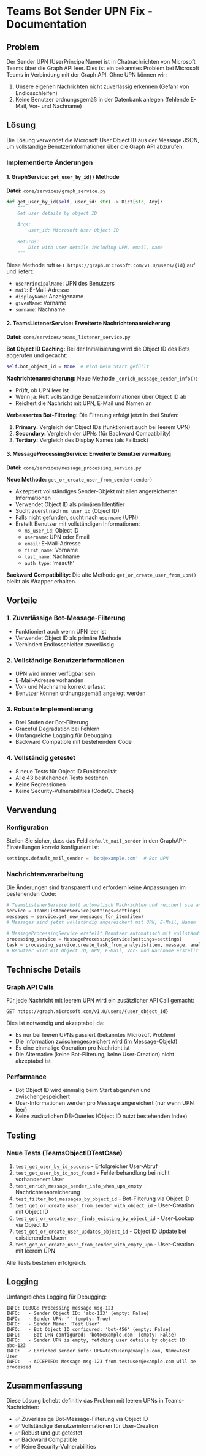# Teams Bot Sender UPN Fix - Documentation

## Problem
Der Sender UPN (UserPrincipalName) ist in Chatnachrichten von Microsoft Teams über die Graph API leer. Dies ist ein bekanntes Problem bei Microsoft Teams in Verbindung mit der Graph API. Ohne UPN können wir:
1. Unsere eigenen Nachrichten nicht zuverlässig erkennen (Gefahr von Endlosschleifen)
2. Keine Benutzer ordnungsgemäß in der Datenbank anlegen (fehlende E-Mail, Vor- und Nachname)

## Lösung
Die Lösung verwendet die Microsoft User Object ID aus der Message JSON, um vollständige Benutzerinformationen über die Graph API abzurufen.

### Implementierte Änderungen

#### 1. GraphService: `get_user_by_id()` Methode
**Datei:** `core/services/graph_service.py`

```python
def get_user_by_id(self, user_id: str) -> Dict[str, Any]:
    """
    Get user details by object ID
    
    Args:
        user_id: Microsoft User Object ID
        
    Returns:
        Dict with user details including UPN, email, name
    """
```

Diese Methode ruft `GET https://graph.microsoft.com/v1.0/users/{id}` auf und liefert:
- `userPrincipalName`: UPN des Benutzers
- `mail`: E-Mail-Adresse
- `displayName`: Anzeigename
- `givenName`: Vorname
- `surname`: Nachname

#### 2. TeamsListenerService: Erweiterte Nachrichtenanreicherung
**Datei:** `core/services/teams_listener_service.py`

**Bot Object ID Caching:**
Bei der Initialisierung wird die Object ID des Bots abgerufen und gecacht:
```python
self.bot_object_id = None  # Wird beim Start gefüllt
```

**Nachrichtenanreicherung:**
Neue Methode `_enrich_message_sender_info()`:
- Prüft, ob UPN leer ist
- Wenn ja: Ruft vollständige Benutzerinformationen über Object ID ab
- Reichert die Nachricht mit UPN, E-Mail und Namen an

**Verbessertes Bot-Filtering:**
Die Filterung erfolgt jetzt in drei Stufen:
1. **Primary:** Vergleich der Object IDs (funktioniert auch bei leerem UPN)
2. **Secondary:** Vergleich der UPNs (für Backward Compatibility)
3. **Tertiary:** Vergleich des Display Names (als Fallback)

#### 3. MessageProcessingService: Erweiterte Benutzerverwaltung
**Datei:** `core/services/message_processing_service.py`

**Neue Methode:** `get_or_create_user_from_sender(sender)`
- Akzeptiert vollständiges Sender-Objekt mit allen angereicherten Informationen
- Verwendet Object ID als primären Identifier
- Sucht zuerst nach `ms_user_id` (Object ID)
- Falls nicht gefunden, sucht nach `username` (UPN)
- Erstellt Benutzer mit vollständigen Informationen:
  - `ms_user_id`: Object ID
  - `username`: UPN oder Email
  - `email`: E-Mail-Adresse
  - `first_name`: Vorname
  - `last_name`: Nachname
  - `auth_type`: 'msauth'

**Backward Compatibility:**
Die alte Methode `get_or_create_user_from_upn()` bleibt als Wrapper erhalten.

## Vorteile

### 1. Zuverlässige Bot-Message-Filterung
- Funktioniert auch wenn UPN leer ist
- Verwendet Object ID als primäre Methode
- Verhindert Endlosschleifen zuverlässig

### 2. Vollständige Benutzerinformationen
- UPN wird immer verfügbar sein
- E-Mail-Adresse vorhanden
- Vor- und Nachname korrekt erfasst
- Benutzer können ordnungsgemäß angelegt werden

### 3. Robuste Implementierung
- Drei Stufen der Bot-Filterung
- Graceful Degradation bei Fehlern
- Umfangreiche Logging für Debugging
- Backward Compatible mit bestehendem Code

### 4. Vollständig getestet
- 8 neue Tests für Object ID Funktionalität
- Alle 43 bestehenden Tests bestehen
- Keine Regressionen
- Keine Security-Vulnerabilities (CodeQL Check)

## Verwendung

### Konfiguration
Stellen Sie sicher, dass das Feld `default_mail_sender` in den GraphAPI-Einstellungen korrekt konfiguriert ist:
```python
settings.default_mail_sender = 'bot@example.com'  # Bot UPN
```

### Nachrichtenverarbeitung
Die Änderungen sind transparent und erfordern keine Anpassungen im bestehenden Code:

```python
# TeamsListenerService holt automatisch Nachrichten und reichert sie an
service = TeamsListenerService(settings=settings)
messages = service.get_new_messages_for_item(item)
# Messages sind jetzt vollständig angereichert mit UPN, E-Mail, Namen

# MessageProcessingService erstellt Benutzer automatisch mit vollständigen Infos
processing_service = MessageProcessingService(settings=settings)
task = processing_service.create_task_from_analysis(item, message, analysis_result)
# Benutzer wird mit Object ID, UPN, E-Mail, Vor- und Nachname erstellt
```

## Technische Details

### Graph API Calls
Für jede Nachricht mit leerem UPN wird ein zusätzlicher API Call gemacht:
```
GET https://graph.microsoft.com/v1.0/users/{user_object_id}
```

Dies ist notwendig und akzeptabel, da:
- Es nur bei leeren UPNs passiert (bekanntes Microsoft Problem)
- Die Information zwischengespeichert wird (im Message-Objekt)
- Es eine einmalige Operation pro Nachricht ist
- Die Alternative (keine Bot-Filterung, keine User-Creation) nicht akzeptabel ist

### Performance
- Bot Object ID wird einmalig beim Start abgerufen und zwischengespeichert
- User-Informationen werden pro Message angereichert (nur wenn UPN leer)
- Keine zusätzlichen DB-Queries (Object ID nutzt bestehenden Index)

## Testing

### Neue Tests (TeamsObjectIDTestCase)
1. `test_get_user_by_id_success` - Erfolgreicher User-Abruf
2. `test_get_user_by_id_not_found` - Fehlerbehandlung bei nicht vorhandenem User
3. `test_enrich_message_sender_info_when_upn_empty` - Nachrichtenanreicherung
4. `test_filter_bot_messages_by_object_id` - Bot-Filterung via Object ID
5. `test_get_or_create_user_from_sender_with_object_id` - User-Creation mit Object ID
6. `test_get_or_create_user_finds_existing_by_object_id` - User-Lookup via Object ID
7. `test_get_or_create_user_updates_object_id` - Object ID Update bei existierenden Usern
8. `test_get_or_create_user_from_sender_with_empty_upn` - User-Creation mit leerem UPN

Alle Tests bestehen erfolgreich.

## Logging

Umfangreiches Logging für Debugging:

```
INFO: DEBUG: Processing message msg-123
INFO:   - Sender Object ID: 'abc-123' (empty: False)
INFO:   - Sender UPN: '' (empty: True)
INFO:   - Sender Name: 'Test User'
INFO:   - Bot Object ID configured: 'bot-456' (empty: False)
INFO:   - Bot UPN configured: 'bot@example.com' (empty: False)
INFO:   - Sender UPN is empty, fetching user details by object ID: abc-123
INFO:   ✓ Enriched sender info: UPN=testuser@example.com, Name=Test User
INFO:   → ACCEPTED: Message msg-123 from testuser@example.com will be processed
```

## Zusammenfassung

Diese Lösung behebt definitiv das Problem mit leeren UPNs in Teams-Nachrichten:
- ✅ Zuverlässige Bot-Message-Filterung via Object ID
- ✅ Vollständige Benutzerinformationen für User-Creation
- ✅ Robust und gut getestet
- ✅ Backward Compatible
- ✅ Keine Security-Vulnerabilities
